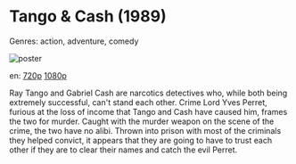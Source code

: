 # Tango &amp; Cash (1989)

Genres: action, adventure, comedy

![poster](http://image.tmdb.org/t/p/w500/iR2lVzGXYsJpksqUswsnZ7LPTfx.jpg)

en:
  [720p](magnet:?xt=urn:btih:EFFBA764BF36B36D30DA3B9CD9F32264B4997D73&tr=udp://glotorrents.pw:6969/announce&tr=udp://tracker.opentrackr.org:1337/announce&tr=udp://torrent.gresille.org:80/announce&tr=udp://tracker.openbittorrent.com:80&tr=udp://tracker.coppersurfer.tk:6969&tr=udp://tracker.leechers-paradise.org:6969&tr=udp://p4p.arenabg.ch:1337&tr=udp://tracker.internetwarriors.net:1337)
  [1080p](magnet:?xt=urn:btih:25644657D3D53E3683F2E022E2FF7F237BBFF9A7&tr=udp://glotorrents.pw:6969/announce&tr=udp://tracker.opentrackr.org:1337/announce&tr=udp://torrent.gresille.org:80/announce&tr=udp://tracker.openbittorrent.com:80&tr=udp://tracker.coppersurfer.tk:6969&tr=udp://tracker.leechers-paradise.org:6969&tr=udp://p4p.arenabg.ch:1337&tr=udp://tracker.internetwarriors.net:1337)
  


Ray Tango and Gabriel Cash are narcotics detectives who, while both being extremely successful, can't stand each other. Crime Lord Yves Perret, furious at the loss of income that Tango and Cash have caused him, frames the two for murder. Caught with the murder weapon on the scene of the crime, the two have no alibi. Thrown into prison with most of the criminals they helped convict, it appears that they are going to have to trust each other if they are to clear their names and catch the evil Perret.